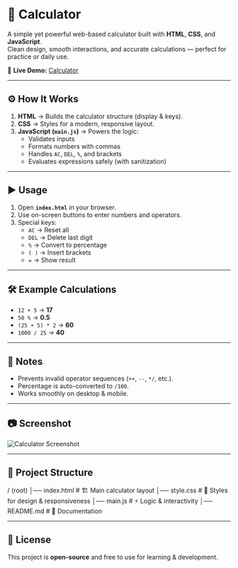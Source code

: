 # 🧮 Calculator

A simple yet powerful web-based calculator built with **HTML**, **CSS**, and **JavaScript**.  
Clean design, smooth interactions, and accurate calculations — perfect for practice or daily use.  

🔗 **Live Demo:** [Calculator](https://chaitanyasivathmika19.github.io/Calculator/)  

---

## ⚙️ How It Works
1. **HTML** → Builds the calculator structure (display & keys).  
2. **CSS** → Styles for a modern, responsive layout.  
3. **JavaScript (`main.js`)** → Powers the logic:  
   - Validates inputs  
   - Formats numbers with commas  
   - Handles `AC`, `DEL`, `%`, and brackets  
   - Evaluates expressions safely (with sanitization)  

---

## ▶️ Usage
1. Open **`index.html`** in your browser.  
2. Use on-screen buttons to enter numbers and operators.  
3. Special keys:  
   - `AC` → Reset all  
   - `DEL` → Delete last digit  
   - `%` → Convert to percentage  
   - `( )` → Insert brackets  
   - `=` → Show result  

---

## 🛠️ Example Calculations
- `12 + 5` → **17**  
- `50 %` → **0.5**  
- `(25 + 5) * 2` → **60**  
- `1000 / 25` → **40**  

---

## 📌 Notes
- Prevents invalid operator sequences (`++`, `--`, `*/`, etc.).  
- Percentage is auto-converted to `/100`.  
- Works smoothly on desktop & mobile.  

---

## 📷 Screenshot
![Calculator Screenshot](https://github.com/user-attachments/assets/38564a86-03a3-42c4-a642-2a2ac23642b2)

---

## 📂 Project Structure

/ (root)
│── index.html # 🏗️ Main calculator layout
│── style.css # 🎨 Styles for design & responsiveness
│── main.js # ⚡ Logic & interactivity
│── README.md # 📄 Documentation

---

## 📄 License
This project is **open-source** and free to use for learning & development.  
